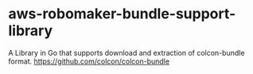 # aws-robomaker-bundle-support-library
A Library in Go that supports download and extraction of colcon-bundle format. https://github.com/colcon/colcon-bundle
